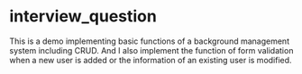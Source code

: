 # interview_question
This is a demo implementing basic functions of a background management system including CRUD. And I also implement the function of form validation
when a new user is added or the information of an existing user is modified.
